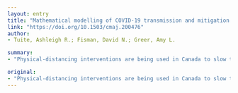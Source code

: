```yaml
---
layout: entry
title: "Mathematical modelling of COVID-19 transmission and mitigation strategies in the population of Ontario, Canada"
link: "https://doi.org/10.1503/cmaj.200476"
author:
- Tuite, Ashleigh R.; Fisman, David N.; Greer, Amy L.

summary:
- "Physical-distancing interventions are being used in Canada to slow the spread of severe acute respiratory syndrome coronavirus 2. We compared a base case with limited testing, isolation and quarantine. Interventions were either implemented for fixed durations or dynamically cycled on and off, based on projected occupancy of intensive care unit beds. At the epidemic peak, we projected 107 000 (95% credible interval 60 760-149 000) cases in hospital (non-ICU)."

original:
- "Physical-distancing interventions are being used in Canada to slow the spread of severe acute respiratory syndrome coronavirus 2, but it is not clear how effective they will be. We evaluated how different nonpharmaceutical interventions could be used to control the coronavirus disease 2019 (COVID-19) pandemic and reduce the burden on the health care system. METHODS: We used an age-structured compartmental model of COVID-19 transmission in the population of Ontario, Canada. We compared a base case with limited testing, isolation and quarantine to scenarios with the following: enhanced case finding, restrictive physical-distancing measures, or a combination of enhanced case finding and less restrictive physical distancing. Interventions were either implemented for fixed durations or dynamically cycled on and off, based on projected occupancy of intensive care unit (ICU) beds. We present medians and credible intervals from 100 replicates per scenario using a 2-year time horizon. RESULTS: We estimated that 56% (95% credible interval 42%-63%) of the Ontario population would be infected over the course of the epidemic in the base case. At the epidemic peak, we projected 107 000 (95% credible interval 60 760-149 000) cases in hospital (non-ICU) and 55 500 (95% credible interval 32 700-75 200) cases in ICU. For fixed-duration scenarios, all interventions were projected to delay and reduce the height of the epidemic peak relative to the base case, with restrictive physical distancing estimated to have the greatest effect. Longer duration interventions were more effective. Dynamic interventions were projected to reduce the proportion of the population infected at the end of the 2-year period and could reduce the median number of cases in ICU below current estimates of Ontario's ICU capacity. INTERPRETATION: Without substantial physical distancing or a combination of moderate physical distancing with enhanced case finding, we project that ICU resources would be overwhelmed. Dynamic physical distancing could maintain health-system capacity and also allow periodic psychological andeconomic respite for populations."
---
```



